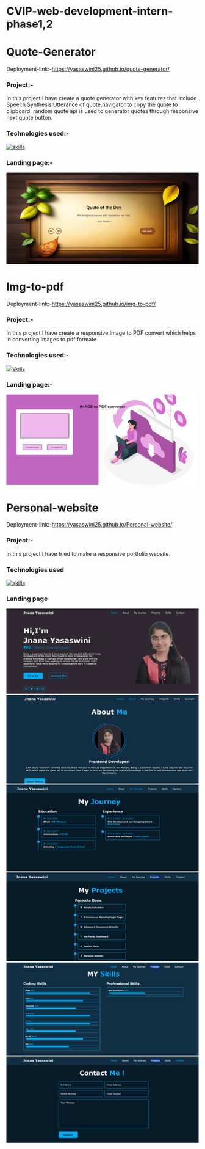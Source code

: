 # CVIP-web-development-intern-phase1,2
# Quote-Generator
Deployment-link:-https://yasaswini25.github.io/quote-generator/
### Project:-
In this project I have create a quote generator with key features that include Speech Synthesis Utterance of quote,navigator to copy the quote to clipboard.
random quote api is used to generator quotes through responsive next quote button.
### Technologies used:-
[![skills](https://skillicons.dev/icons?i=html,css,js)](https://skillicons.dev)
### Landing page:-
![landing](https://github.com/Yasaswini25/quote-generator/blob/main/Screenshot%202023-08-10%20004558.png)
# Img-to-pdf
Deployment-link:-https://yasaswini25.github.io/img-to-pdf/
### Project:-
In this project I have create a responsive Image to PDF convert which helps in converting images to pdf formate.
### Technologies used:-
[![skills](https://skillicons.dev/icons?i=html,css,js,api)](https://skillicons.dev)
### Landing page:-
![landing](https://github.com/Yasaswini25/img-to-pdf/blob/main/Screenshot%202023-08-13%20184446.png)
# Personal-website
Deployment-link:-https://yasaswini25.github.io/Personal-website/
### Project:-
In this project I have tried to make a responsive portfolio website.
### Technologies used
[![skills](https://skillicons.dev/icons?i=html,css,js)](https://skillicons.dev)
### Landing page
![landing](https://github.com/Yasaswini25/Personal-website/blob/main/ss/p1.png)
![landing](https://github.com/Yasaswini25/Personal-website/blob/main/ss/p2.png)
![landing](https://github.com/Yasaswini25/Personal-website/blob/main/ss/p3.png)
![landing](https://github.com/Yasaswini25/Personal-website/blob/main/ss/p4.png)
![landing](https://github.com/Yasaswini25/Personal-website/blob/main/ss/p5.png)
![landing](https://github.com/Yasaswini25/Personal-website/blob/main/ss/p6.png)
